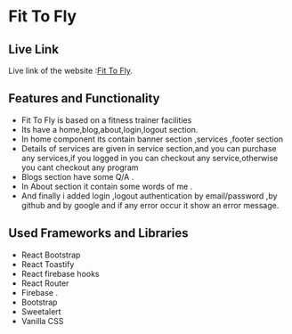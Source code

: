 # Fit To Fly

## Live Link

Live link of the website :[Fit To Fly](https://fit-to-fly-13471.web.app/).

## Features and Functionality

- Fit To Fly is based on a fitness trainer facilities
- Its have a home,blog,about,login,logout section.
- In home component its contain banner section ,services ,footer section
- Details of services are given in service section,and you can purchase any services,if you logged in you can checkout any service,otherwise you cant checkout any program
- Blogs section have some Q/A .
- In About section it contain some words of me .
- And finally i added login ,logout authentication by email/password ,by github and by google and if any error occur it show an error message.

## Used Frameworks and Libraries

- React Bootstrap
- React Toastify
- React firebase hooks
- React Router
- Firebase .
- Bootstrap
- Sweetalert
- Vanilla CSS
